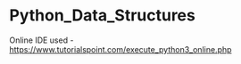 # Python_Data_Structures

Online IDE used - https://www.tutorialspoint.com/execute_python3_online.php
